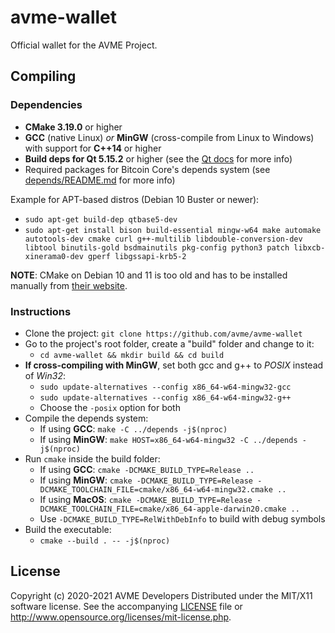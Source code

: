 # avme-wallet

Official wallet for the AVME Project.

## Compiling

### Dependencies

* **CMake 3.19.0** or higher
* **GCC** (native Linux) *or* **MinGW** (cross-compile from Linux to Windows) with support for **C++14** or higher
* **Build deps for Qt 5.15.2** or higher (see the [Qt docs](https://wiki.qt.io/Building_Qt_5_from_Git) for more info)
* Required packages for Bitcoin Core's depends system (see [depends/README.md](depends/README.md) for more info)

Example for APT-based distros (Debian 10 Buster or newer):
* `sudo apt-get build-dep qtbase5-dev`
* `sudo apt-get install bison build-essential mingw-w64 make automake autotools-dev cmake curl g++-multilib libdouble-conversion-dev libtool binutils-gold bsdmainutils pkg-config python3 patch libxcb-xinerama0-dev gperf libgssapi-krb5-2`

**NOTE**: CMake on Debian 10 and 11 is too old and has to be installed manually from [their website](https://cmake.org/download).

### Instructions

* Clone the project: `git clone https://github.com/avme/avme-wallet`
* Go to the project's root folder, create a "build" folder and change to it:
  * `cd avme-wallet && mkdir build && cd build`
* **If cross-compiling with MinGW**, set both gcc and g++ to *POSIX* instead of *Win32*:
  * `sudo update-alternatives --config x86_64-w64-mingw32-gcc`
  * `sudo update-alternatives --config x86_64-w64-mingw32-g++`
  * Choose the `-posix` option for both
* Compile the depends system:
  * If using **GCC**: `make -C ../depends -j$(nproc)`
  * If using **MinGW**: `make HOST=x86_64-w64-mingw32 -C ../depends -j$(nproc)`
* Run `cmake` inside the build folder:
  * If using **GCC**: `cmake -DCMAKE_BUILD_TYPE=Release ..`
  * If using **MinGW**: `cmake -DCMAKE_BUILD_TYPE=Release -DCMAKE_TOOLCHAIN_FILE=cmake/x86_64-w64-mingw32.cmake ..`
  * If using **MacOS**: `cmake -DCMAKE_BUILD_TYPE=Release -DCMAKE_TOOLCHAIN_FILE=cmake/x86_64-apple-darwin20.cmake ..`
  * Use `-DCMAKE_BUILD_TYPE=RelWithDebInfo` to build with debug symbols
* Build the executable:
  * `cmake --build . -- -j$(nproc)`

## License

Copyright (c) 2020-2021 AVME Developers
Distributed under the MIT/X11 software license.
See the accompanying [LICENSE](LICENSE) file or http://www.opensource.org/licenses/mit-license.php.
